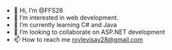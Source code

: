 - 👋 Hi, I’m @FFS28
- 👀 I’m interested in web development.
- 🌱 I’m currently learning C# and Java
- 💞️ I’m looking to collaborate on ASP.NET development
- 📫 How to reach me roylevisay28@gmail.com

<!---
FFS28/FFS28 is a ✨ special ✨ repository because its `README.md` (this file) appears on your GitHub profile.
You can click the Preview link to take a look at your changes.
--->
